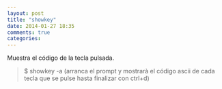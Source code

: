 ```yaml
---
layout: post
title: "showkey"
date: 2014-01-27 18:35
comments: true
categories: 
---
```

Muestra el código de la tecla pulsada.

>$ showkey -a (arranca el prompt y mostrarà el código ascii de cada tecla que se pulse hasta finalizar con ctrl+d)

